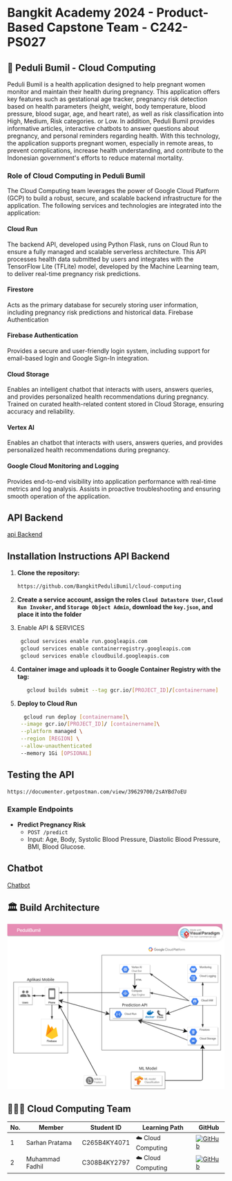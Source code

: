 # Bangkit Academy 2024 - Product-Based Capstone Team - C242-PS027

## 📖 Peduli Bumil - Cloud Computing
Peduli Bumil is a health application designed to help pregnant women monitor and maintain their health during pregnancy. This application offers key features such as gestational age tracker, pregnancy risk detection based on health parameters (height, weight, body temperature, blood pressure, blood sugar, age, and heart rate), as well as risk classification into High, Medium, Risk categories. or Low. In addition, Peduli Bumil provides informative articles, interactive chatbots to answer questions about pregnancy, and personal reminders regarding health. With this technology, the application supports pregnant women, especially in remote areas, to prevent complications, increase health understanding, and contribute to the Indonesian government's efforts to reduce maternal mortality.

### Role of Cloud Computing in Peduli Bumil
The Cloud Computing team leverages the power of Google Cloud Platform (GCP) to build a robust, secure, and scalable backend infrastructure for the application. The following services and technologies are integrated into the application:

#### Cloud Run
The backend API, developed using Python Flask, runs on Cloud Run to ensure a fully managed and scalable serverless architecture.
This API processes health data submitted by users and integrates with the TensorFlow Lite (TFLite) model, developed by the Machine Learning team, to deliver real-time pregnancy risk predictions.

#### Firestore 
Acts as the primary database for securely storing user information, including pregnancy risk predictions and historical data.
Firebase Authentication

#### Firebase Authentication
Provides a secure and user-friendly login system, including support for email-based login and Google Sign-In integration.

#### Cloud Storage
Enables an intelligent chatbot that interacts with users, answers queries, and provides personalized health recommendations during pregnancy.
Trained on curated health-related content stored in Cloud Storage, ensuring accuracy and reliability.

#### Vertex AI
Enables an chatbot that interacts with users, answers queries, and provides personalized health recommendations during pregnancy.

#### Google Cloud Monitoring and Logging
Provides end-to-end visibility into application performance with real-time metrics and log analysis.
Assists in proactive troubleshooting and ensuring smooth operation of the application.

## API Backend
[api Backend](https://backend-api-511713702149.asia-southeast2.run.app)

## Installation Instructions API Backend

1. **Clone the repository:**
   ```bash
   https://github.com/BangkitPeduliBumil/cloud-computing
   ```

2. **Create a service account, assign the roles `Cloud Datastore User`, `Cloud Run Invoker`, and `Storage Object Admin`, download the `key.json`, and place it into the folder**

3. Enable API & SERVICES
   ```bash
    gcloud services enable run.googleapis.com
    gcloud services enable containerregistry.googleapis.com
    gcloud services enable cloudbuild.googleapis.com
   ```

4. **Container image and uploads it to Google Container Registry with the tag:**
   ```bash
      gcloud builds submit --tag gcr.io/[PROJECT_ID]/[containername]
   ```

4. **Deploy to Cloud Run**
   ```bash
     gcloud run deploy [containername]\
    --image gcr.io/[PROJECT_ID]/ [containername]\
    --platform managed \
    --region [REGION] \
    --allow-unauthenticated
    --memory 1Gi [OPSIONAL]
   ```

## Testing the API

```bash
https://documenter.getpostman.com/view/39629700/2sAYBd7oEU
```

### Example Endpoints

- **Predict Pregnancy Risk**
  - `POST /predict`
  - Input: Age, Body, Systolic Blood Pressure, Diastolic Blood Pressure, BMI, Blood Glucose.


## Chatbot
[Chatbot](pedulibumil-2792a.et.r.appspot.com)

## 🏛️ Build Architecture 
![](https://github.com/BangkitPeduliBumil/asset/blob/227452df435927ac67084e737a7fbe4140a2b851/architecture.png)


## 🧑‍🤝‍🧑 Cloud Computing Team

|  No. | Member                          | Student ID   | Learning Path        | GitHub            |
|------|---------------------------------|--------------|----------------------|-------------------|
|   1  | Sarhan Pratama                  | C265B4KY4071 | :cloud: Cloud Computing      | [![GitHub](https://img.shields.io/badge/-GitHub-brightgreen?logo=github&logoColor=white)](https://github.com/SarhanPratama) |
|   2  | Muhammad Fadhil                 | C308B4KY2797 | :cloud: Cloud Computing      | [![GitHub](https://img.shields.io/badge/-GitHub-brightgreen?logo=github&logoColor=white)](https://github.com/Dedeuuw) |
